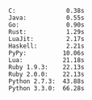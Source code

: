    C:              0.38s
    Java:           0.55s
    Go:             0.90s
    Rust:           1.29s
    LuaJit:         2.17s
    Haskell:        2.21s
    PyPy:          10.06s
    Lua:           21.18s
    Ruby 1.9.3:    22.13s
    Ruby 2.0.0:    22.13s
    Python 2.7.3:  43.88s
    Python 3.3.0:  66.28s
